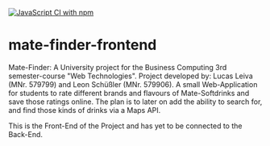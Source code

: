 [![JavaScript CI with npm](https://github.com/SpiegelV/mate-finder-frontend/actions/workflows/npm.yml/badge.svg)](https://github.com/SpiegelV/mate-finder-frontend/actions/workflows/npm.yml)

# mate-finder-frontend

Mate-Finder: A University project for the Business Computing 3rd semester-course "Web Technologies". 
Project developed by: Lucas Leiva (MNr. 579799) and Leon Schüßler (MNr. 579906). 
A small Web-Application for students to rate different brands and flavours of Mate-Softdrinks and save those ratings online. 
The plan is to later on add the ability to search for, and find those kinds of drinks via a Maps API.

This is the Front-End of the Project and has yet to be connected to the Back-End.
